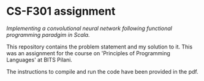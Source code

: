 # CS-F301 assignment

*Implementing a convolutional neural network following functional programming paradgim in Scala.*

This repository contains the problem statement and my solution to it. This was an assignment for the course on 'Principles of Programming Languages' at BITS Pilani. 

The instructions to compile and run the code have been provided in the pdf.
